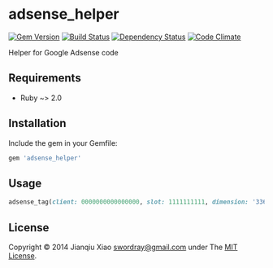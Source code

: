 # adsense_helper

[![Gem Version](https://badge.fury.io/rb/adsense_helper.png)](http://badge.fury.io/rb/adsense_helper) [![Build Status](https://secure.travis-ci.org/swordray/adsense_helper.png?branch=master)](http://travis-ci.org/swordray/adsense_helper) [![Dependency Status](https://gemnasium.com/swordray/adsense_helper.png?travis)](https://gemnasium.com/swordray/adsense_helper) [![Code Climate](https://codeclimate.com/github/swordray/adsense_helper.png)](https://codeclimate.com/github/swordray/adsense_helper)

Helper for Google Adsense code

## Requirements

* Ruby ~> 2.0

## Installation

Include the gem in your Gemfile:

```ruby
gem 'adsense_helper'
```

## Usage

```ruby
adsense_tag(client: 0000000000000000, slot: 1111111111, dimension: '336x280')
```

## License

Copyright © 2014 Jianqiu Xiao <swordray@gmail.com> under The [MIT License](http://opensource.org/licenses/MIT).
